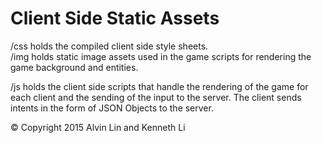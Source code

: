 Client Side Static Assets
========

/css holds the compiled client side style sheets.
<br />
/img holds static image assets used in the game scripts for rendering the game
background and entities.

/js holds the client side scripts that handle the rendering of the game for
each client and the sending of the input to the server. The client sends intents
in the form of JSON Objects to the server.

&copy; Copyright 2015 Alvin Lin and Kenneth Li
